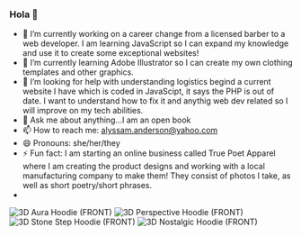 ### Hola 👋

- 🔭 I’m currently working on a career change from a licensed barber to a web developer. I am learning JavaScript so I can expand my knowledge and use it to create some exceptional websites! 
- 🌱 I’m currently learning Adobe Illustrator so I can create my own clothing templates and other graphics.
- 🤔 I’m looking for help with understanding logistics begind a current website I have which is coded in JavaScipt, it says the PHP is out of date. I want to understand how to fix it and anythig web dev related so I will improve on my tech abilities.
- 💬 Ask me about anything...I am an open book
- 📫 How to reach me: alyssam.anderson@yahoo.com
- 😄 Pronouns: she/her/they
- ⚡ Fun fact: I am starting an online business called True Poet Apparel where I am creating the product designs and working with a local manufacturing company to make them! They consist of photos I take, as well as short poetry/short phrases.
- 
![3D Aura Hoodie (FRONT)](https://github.com/LyssaMA/LyssaMA/assets/143833893/bb2b7dd8-15f2-4646-ac8e-7ef401bdd52c)
![3D Perspective Hoodie (FRONT)](https://github.com/LyssaMA/LyssaMA/assets/143833893/5a967f08-d448-407b-b7a0-3dc8147d10df)
![3D Stone Step Hoodie (FRONT)](https://github.com/LyssaMA/LyssaMA/assets/143833893/8296dba3-85ba-4b5a-b12f-5417fb0ac453)
![3D Nostalgic Hoodie (FRONT)](https://github.com/LyssaMA/LyssaMA/assets/143833893/814b4227-d5c4-4803-8a69-318694f348c4)

